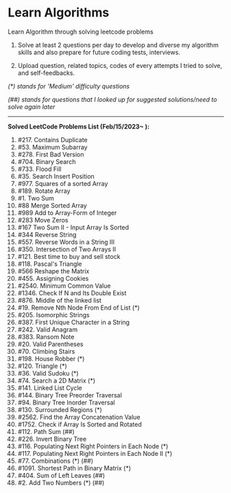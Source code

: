 # Learn Algorithms

Learn Algorithm through solving leetcode problems

1. Solve at least 2 questions per day to develop and diverse my algorithm skills and also prepare for future coding tests, interviews.

2. Upload question, related topics, codes of every attempts I tried to solve, and self-feedbacks.

_(*) stands for 'Medium' difficulty questions_

_(##) stands for questions that I looked up for suggested solutions/need to solve again later_

---

**Solved LeetCode Problems List (Feb/15/2023~ ):**

1. #217. Contains Duplicate
2. #53. Maximum Subarray
3. #278. First Bad Version
4. #704. Binary Search
5. #733. Flood Fill
6. #35. Search Insert Position
7. #977. Squares of a sorted Array
8. #189. Rotate Array 
9. #1. Two Sum
10. #88 Merge Sorted Array
11. #989 Add to Array-Form of Integer
12. #283 Move Zeros
13. #167 Two Sum II - Input Array Is Sorted
14. #344 Reverse String
15. #557. Reverse Words in a String III
16. #350. Intersection of Two Arrays II
17. #121. Best time to buy and sell stock
18. #118. Pascal's Triangle
19. #566 Reshape the Matrix
20. #455. Assigning Cookies
21. #2540. Minimum Common Value
22. #1346. Check If N and Its Double Exist
23. #876. Middle of the linked list
24. #19. Remove Nth Node From End of List (*)
25. #205. Isomorphic Strings
26. #387. First Unique Character in a String
27. #242. Valid Anagram
28. #383. Ransom Note
29. #20. Valid Parentheses
30. #70. Climbing Stairs
31. #198. House Robber (*)
32. #120. Triangle (*)
33. #36. Valid Sudoku (*)
34. #74. Search a 2D Matrix (*)
35. #141. Linked List Cycle
36. #144. Binary Tree Preorder Traversal
37. #94. Binary Tree Inorder Traversal
38. #130. Surrounded Regions (*)
39. #2562. Find the Array Concatenation Value
40. #1752. Check if Array Is Sorted and Rotated
41. #112. Path Sum (##)
42. #226. Invert Binary Tree
43. #116. Populating Next Right Pointers in Each Node (*)
44. #117. Populating Next Right Pointers in Each Node II (*)
45. #77. Combinations (*) (##)
46. #1091. Shortest Path in Binary Matrix (*)
47. #404. Sum of Left Leaves (##)
48. #2. Add Two Numbers (*) (##)
